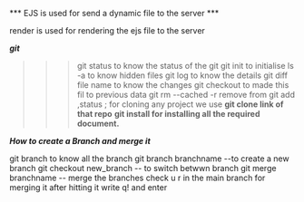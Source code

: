 *** EJS is used for send a dynamic file to the server *** 

 render is used for rendering the ejs file to the server 

***git***
 >>> git status to know the status of the git
 >>> git init to initialise
 >>> ls -a to know hidden files
 >>> git log to know the details
 >>> git diff file name to know the changes
 >>> git checkout to made this fil to previous data
 >>> git rm --cached  -r remove from git add ,status ;
 >>> for cloning any project we use 
 **git clone  link of that repo**
 **git install for installing all the required document.**

 ***How to create a Branch and merge it***

git branch to know all the branch
git branch branchname  --to create a new branch
git checkout new_branch -- to switch betwwn branch
git merge branchname -- merge the branches check u r in the main branch for merging it
after hitting it write q! and enter 



